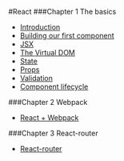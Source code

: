 #React
###Chapter 1 The basics
- [Introduction](docs/Chapter%201%20The%20basics/1.1%20Intro.md)
- [Building our first component](docs/Chapter%201%20The%20basics/1.2%20Building%20our%20first%20component.md)
- [JSX](docs/Chapter%201%20The%20basics/1.3%20JSX.md)
- [The Virtual DOM](docs/Chapter%201%20The%20basics/1.4%20The%20virtual%20DOM.md)
- [State](docs/Chapter%201%20The%20basics/1.5%20State.md)
- [Props](docs/Chapter%201%20The%20basics/1.6%20Props.md)
- [Validation](docs/Chapter%201%20The%20basics/1.7%20Validation.md)
- [Component lifecycle](docs/Chapter%201%20The%20basics/1.8%20Component%20lifecycle.md)

###Chapter 2 Webpack
- [React + Webpack](docs/Chapter%202%20Webpack/1.1%20Webpack.md)

###Chapter 3 React-router
- [React-router](docs/Chapter%203%20React-router/1.1%20React-router.md)

